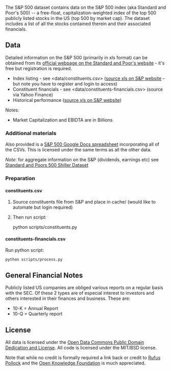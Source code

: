 The S&P 500 dataset contains data on the S&P 500 index (aka Standard and Poor's
500) -- a free-float, capitalization-weighted index of the top 500 publicly
listed stocks in the US (top 500 by market cap). The dataset includes a list of
all the stocks contained therein and their associated financials.

## Data

Detailed information on the S&P 500 (primarily in xls format) can be obtained
from its [official webpage on the Standard and Poor's website][sp-home] - it's
free but registration is required.

* Index listing - see <data/constituents.csv> ([source xls on S&P
  website][sp-listing] - but note you have to register and login to access)
* Constituent financials - see <data/constituents-financials.csv> (source via Yahoo Finance)
* Historical performance ([source xls on S&P website][sp-historical])

Notes:

* Market Capitalization and EBIDTA are in Billions

[sp-home]: http://www.standardandpoors.com/indices/sp-500/en/us/?indexId=spusa-500-usduf--p-us-l--
[sp-listing]: http://www.standardandpoors.com/prot/spf/docs/indices/SPUSA-500-USDUF--P-US-L--Constituents.xls
[sp-historical]: http://www.standardandpoors.com/prot/spf/docs/indices/SPUSA-500-USDUF--P-US-L--HistoricalData.xls

### Additional materials

Also provided is a [S&P 500 Google Docs spreadsheet][gdocs] incorporating
all of the CSVs. This is licensed under the same terms as all the other data.

*Note*: for aggregate information on the S&P (dividends, earnings etc) see
[Standard and Poors 500 Shiller Dataset][shiller]

[gdocs]: https://docs.google.com/spreadsheet/ccc?key=0Aon3JiuouxLUdDU5S2NrbVJHRWVBRWxvU1dlOUQ2WUE#gid=0
[shiller]: https://github.com/datasets/standard-and-poors-500-shiller

### Preparation

#### constituents.csv

1. Source constituents file from S&P and place in cache/ (would like to automate but login required)
2. Then run script:

      python scripts/constituents.py

####  constituents-financials.csv

Run python script:

    python scripts/process.py

## General Financial Notes

Publicly listed US companies are obliged various reports on a regular basis
with the SEC. Of these 2 types are of especial interest to investors and others
interested in their finances and business. These are:

* 10-K = Annual Report
* 10-Q = Quarterly report

## License

All data is licensed under the [Open Data Commons Public Domain Dedication and
License][pddl]. All code is licensed under the MIT/BSD license.

Note that while no credit is formally required a link back or credit to [Rufus
Pollock][rp] and the [Open Knowledge Foundation][okfn] is much appreciated.

[pddl]: http://opendatacommons.org/licenses/pddl/1.0/
[rp]: http://dev.rufuspollock.org/
[okfn]: http://okfn.org/

